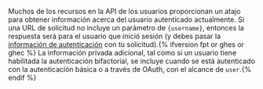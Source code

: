 Muchos de los recursos en la API de los usuarios proporcionan un atajo para obtener información acerca del usuario autenticado actualmente. Si una URL de solicitud no incluye un parámetro de `{username}`, entonces la respuesta será para el usuario que inició sesión (y debes pasar la [información de autenticación](/rest/overview/resources-in-the-rest-api#authentication) con tu solicitud).{% ifversion fpt or ghes or ghec %} La información privada adicional, tal como si un usuario tiene habilitada la autenticación bifactorial, se incluye cuando se está autenticado con la autenticación básica o a través de OAuth, con el alcance de `user`.{% endif %}